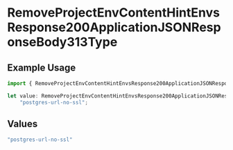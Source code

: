 # RemoveProjectEnvContentHintEnvsResponse200ApplicationJSONResponseBody313Type

## Example Usage

```typescript
import { RemoveProjectEnvContentHintEnvsResponse200ApplicationJSONResponseBody313Type } from "@vercel/sdk/models/operations";

let value: RemoveProjectEnvContentHintEnvsResponse200ApplicationJSONResponseBody313Type =
    "postgres-url-no-ssl";
```

## Values

```typescript
"postgres-url-no-ssl"
```